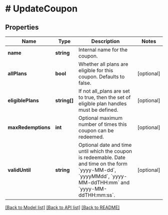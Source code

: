 # # UpdateCoupon

## Properties

Name | Type | Description | Notes
------------ | ------------- | ------------- | -------------
**name** | **string** | Internal name for the coupon. |
**allPlans** | **bool** | Whether all plans are eligible for this coupon. Defaults to false. | [optional]
**eligiblePlans** | **string[]** | If not all_plans are set to true, then the set of eligible plan handles must be defined. | [optional]
**maxRedemptions** | **int** | Optional maximum number of times this coupon can be redeemed. | [optional]
**validUntil** | **string** | Optional date and time until which the coupon is redeemable. Date and time on the form &#x60;yyyy-MM-dd&#x60;, &#x60;yyyyMMdd&#x60;, &#x60;yyyy-MM-ddTHH:mm&#x60; and &#x60;yyyy-MM-ddTHH:mm:ss&#x60;. | [optional]

[[Back to Model list]](../../README.md#models) [[Back to API list]](../../README.md#endpoints) [[Back to README]](../../README.md)

